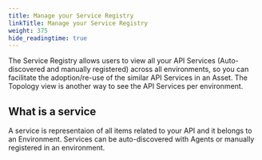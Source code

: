 ```yaml
---
title: Manage your Service Registry
linkTitle: Manage your Service Registry
weight: 375
hide_readingtime: true
---
```


The Service Registry allows users to view all your API Services (Auto-discovered and manually registered) across all environments, so you can facilitate the adoption/re-use of the similar API Services in an Asset. The Topology view is another way to see the API Services per environment.

## What is a service

A service is representaion of all items related to your API and it belongs to an Environment.  Services can be auto-discovered with Agents or manually registered in an environment.  
